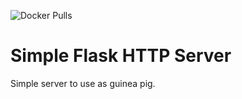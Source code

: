 ![Docker Pulls](https://img.shields.io/docker/pulls/jgois/sfhserver)

# Simple Flask HTTP Server

Simple server to use as guinea pig.